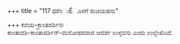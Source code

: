 +++
title = "117 ಧರೆಂುÉೂಳಗೆ ಶುಚಿಯಹನು"

+++
ಕವಯ-ಕ್ರಾಂತದರ್ಶಿನಃ  
ಕಾಂತಾದಶಿ-ಕಾಂತಾದರ್ಶಿನ್-ಮನೋಹರವಾದ ಆದರ್ಶ ಉಳ್ಳವನು ಎಂದು ಉಲ್ಲೇಖಿಸಿದೆ.